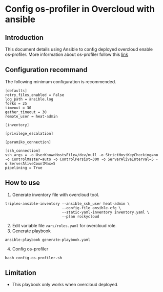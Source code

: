 # Config os-profiler in Overcloud with ansible
## Introduction
This document details using Ansible to config deployed overcloud enable os-profiler.
More information about os-profiler follow this [link](https://docs.openstack.org/osprofiler/latest/)

## Configuration recommand
The following minimum configuration is recommended.
```
[defaults]
retry_files_enabled = False
log_path = ansible.log
forks = 25
timeout = 30
gather_timeout = 30
remote_user = heat-admin

[inventory]

[privilege_escalation]

[paramiko_connection]

[ssh_connection]
ssh_args = -o UserKnownHostsFile=/dev/null -o StrictHostKeyChecking=no -o ControlMaster=auto -o ControlPersist=30m -o ServerAliveInterval=5 -o ServerAliveCountMax=5
pipelining = True
```
## How to use
1. Generate inventory file with overcloud tool.
```
tripleo-ansible-inventory --ansible_ssh_user heat-admin \
                          --config-file ansible.cfg \
                          --static-yaml-inventory inventory.yaml \
                          --plan rockycloud                          
```
2. Edit variable file `vars/roles.yaml` for overcloud role.
3. Generate playbook
```
ansible-playbook generate-playbook.yaml
```
4. Config os-profiler
```
bash config-os-profiler.sh
```
## Limitation
* This playbook only works when overcloud deployed.
